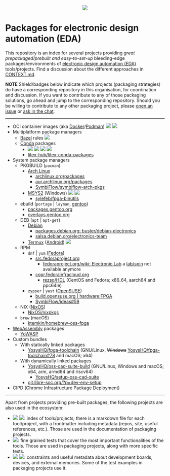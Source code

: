 <p align="center">
  <a title="hdl/community on gitter.im" href="https://gitter.im/hdl/community"><img src="https://img.shields.io/gitter/room/hdl/community.svg?longCache=true&style=flat-square&logo=gitter&logoColor=fff&color=4db797"></a><!--
  -->
</p>

# Packages for electronic design automation (EDA)

This repository is an index for several projects providing *great prepackaged/prebuilt and easy-to-set-up* bleeding-edge packages/environments of [electronic design automation (EDA)](https://en.wikipedia.org/wiki/Electronic_design_automation) tools/projects. Find a discussion about the different approaches in [CONTEXT.md](CONTEXT.md).

**NOTE** Shield/badges below indicate which projects (packaging strategies) do have a corresponding repository in this organisation, for coordination and discussion. If you want to contribute to any of those packaging solutions, go ahead and jump to the corresponding repository. Should you be willing to contribute to any other packaging project, please [open an issue](https://github.com/hdl/packages/issues/new) or [ask in the chat](https://gitter.im/hdl/community).

---

- OCI container images (aka [Docker](https://www.docker.com/)/[Podman](https://podman.io/)) [![](https://img.shields.io/badge/hdl-containers-f2f1ef.svg?longCache=true&style=flat-square&logo=GitHub&logoColor=f2f1ef)](https://github.com/hdl/containers) [![](https://img.shields.io/website.svg?label=hdl.github.io%2Fcontainers&longCache=true&style=flat-square&url=http%3A%2F%2Fhdl.github.io%2Fcontainers%2Findex.html)](https://hdl.github.io/containers)
- Multiplatform package managers
  - [Bazel](https://bazel.build/) rules [![](https://img.shields.io/badge/hdl-bazel__rules__hdl-f2f1ef.svg?longCache=true&style=flat-square&logo=GitHub&logoColor=f2f1ef)](https://github.com/hdl/bazel_rules_hdl)
  - [Conda](https://conda.io) packages
    - [![](https://img.shields.io/badge/hdl-conda--eda-f2f1ef.svg?longCache=true&style=flat-square&logo=GitHub&logoColor=f2f1ef)](https://github.com/hdl/conda-eda) [![](https://img.shields.io/badge/hdl-conda--compilers-f2f1ef.svg?longCache=true&style=flat-square&logo=GitHub&logoColor=f2f1ef)](https://github.com/hdl/conda-compilers) [![](https://img.shields.io/badge/hdl-conda--prog-f2f1ef.svg?longCache=true&style=flat-square&logo=GitHub&logoColor=f2f1ef)](https://github.com/hdl/conda-prog) [![](https://img.shields.io/badge/hdl-conda--misc-f2f1ef.svg?longCache=true&style=flat-square&logo=GitHub&logoColor=f2f1ef)](https://github.com/hdl/conda-misc)
    - [litex-hub/litex-conda-packages](https://github.com/litex-hub/litex-conda-packages)
- System package managers
  - PKGBUILD (`pacman`)
    - [Arch Linux](https://archlinux.org)
      - [archlinux.org/packages](https://archlinux.org/packages/)
      - [aur.archlinux.org/packages](https://aur.archlinux.org/packages)
      - [SymbiFlow/symbiflow-arch-pkgs](https://github.com/SymbiFlow/symbiflow-arch-pkgs)
    - [MSYS2](https://www.msys2.org/) (Windows) [![](https://img.shields.io/badge/hdl-MINGW--packages-f2f1ef.svg?longCache=true&style=flat-square&logo=GitHub&logoColor=f2f1ef)](https://github.com/hdl/MINGW-packages) [![](https://img.shields.io/website.svg?label=hdl.github.io%2FMINGW-packages&longCache=true&style=flat-square&url=http%3A%2F%2Fhdl.github.io%2FMINGW-packages%2Findex.html)](https://hdl.github.io/MINGW-packages)
      - [sylefeb/fpga-binutils](https://github.com/sylefeb/fpga-binutils)
  - ebuild (`portage` | `layman`, [gentoo](https://www.gentoo.org/))
    - [packages.gentoo.org](https://packages.gentoo.org/)
    - [overlays.gentoo.org](https://overlays.gentoo.org/)
  - DEB (`apt` | `apt-get`)
    - [Debian](https://www.debian.org/)
      - [packages.debian.org: buster/debian-electronics](https://packages.debian.org/source/buster/debian-electronics)
      - [salsa.debian.org/electronics-team](https://salsa.debian.org/electronics-team)
    - [Termux](https://termux.com/) ([Android](https://www.android.com/)) [![](https://img.shields.io/badge/hdl-Termux--packages-f2f1ef.svg?longCache=true&style=flat-square&logo=GitHub&logoColor=f2f1ef)](https://github.com/hdl/Termux-packages)
  - RPM
    - `dnf` | `yum` ([Fedora](https://getfedora.org))
      - [src.fedoraproject.org](https://src.fedoraproject.org/)
        - [fedoraproject.org/wiki: Electronic Lab](https://fedoraproject.org/wiki/Electronic_Lab) a [lab/spin](https://labs.fedoraproject.org) not available anymore
      - [copr.fedorainfracloud.org](https://copr.fedorainfracloud.org)
        - [rezso/HDL](https://copr.fedorainfracloud.org/coprs/rezso/HDL) (CentOS and Fedora; x86_64, aarch64 and ppc64le)
    - `zypper` | `yast` ([OpenSUSE](https://www.opensuse.org/))
      - [build.opensuse.org | hardware:FPGA](https://build.opensuse.org/project/show/hardware:FPGA)
      - [SymbiFlow/ideas#59](https://github.com/SymbiFlow/ideas/issues/59)
  - NIX ([NixOS](https://nixos.org/))
    - [NixOS/nixpkgs](https://github.com/NixOS/nixpkgs)
  - `brew` (macOS)
    - [ktemkin/homebrew-oss-fpga](https://github.com/ktemkin/homebrew-oss-fpga)
- [WebAssembly](https://webassembly.org/) packages
  - [YoWASP](http://yowasp.org/)
- Custom bundles
  - With statically linked packages
    - [YosysHQ/fpga-toolchain](https://github.com/YosysHQ/fpga-toolchain) (GNU/Linux, ~~Windows~~ [YosysHQ/fpga-toolchain#78](https://github.com/YosysHQ/fpga-toolchain/issues/78) and macOS; x64)
  - With dynamically linked packages
    - [YosysHQ/oss-cad-suite-build](https://github.com/YosysHQ/oss-cad-suite-build) (GNU/Linux, Windows and macOS; x64, arm, armd64 and riscv64)
      - [YosysHQ/setup-oss-cad-suite](https://github.com/YosysHQ/setup-oss-cad-suite)
    - [git.libre-soc.org/?p=dev-env-setup](https://git.libre-soc.org/?p=dev-env-setup.git;a=tree;hb=HEAD)
- CIPD (Chrome Infrastructure Package Deployment)

---

Apart from projects providing pre-built packages, the following projects are also used in the ecosystem:

- [![](https://img.shields.io/badge/hdl-awesome-f2f1ef.svg?longCache=true&style=flat-square&logo=GitHub&logoColor=f2f1ef)](https://github.com/hdl/awesome) [![](https://img.shields.io/website.svg?label=hdl.github.io%2Fawesome&longCache=true&style=flat-square&url=http%3A%2F%2Fhdl.github.io%2Fawesome%2Findex.html)](https://hdl.github.io/awesome): index of tools/projects; there is a markdown file for each tool/project, with a frontmatter including metadata (repos, site, useful references, etc.). Those are used in the documentation of packaging projects.
- [![](https://img.shields.io/badge/hdl-smoke--tests-f2f1ef.svg?longCache=true&style=flat-square&logo=GitHub&logoColor=f2f1ef)](https://github.com/hdl/smoke-tests): fine grained tests that cover the most important functionalities of the tools. Those are used in packaging projects, along with more specific tests.
- [![](https://img.shields.io/badge/hdl-constraints-f2f1ef.svg?longCache=true&style=flat-square&logo=GitHub&logoColor=f2f1ef)](https://github.com/hdl/constraints) [![](https://img.shields.io/website.svg?label=hdl.github.io%2Fconstraints&longCache=true&style=flat-square&url=http%3A%2F%2Fhdl.github.io%2Fconstraints%2Findex.html)](https://hdl.github.io/constraints): constraints and useful metadata about development boards, devices, and external memories. Some of the test examples in packaging projects use it.
